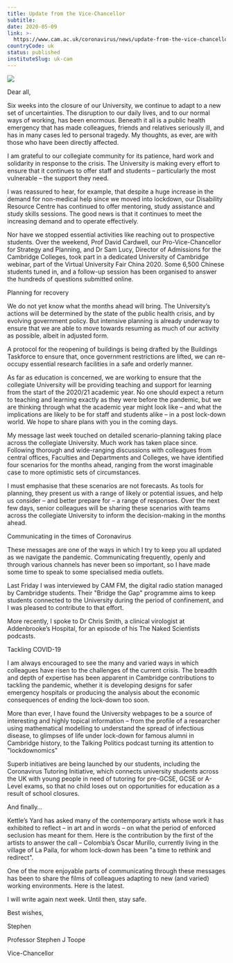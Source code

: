 ```yaml
---
title: Update from the Vice-Chancellor
subtitle: 
date: 2020-05-09
link: >-
  https://www.cam.ac.uk/coronavirus/news/update-from-the-vice-chancellor-15
countryCode: uk
status: published
instituteSlug: uk-cam
---
```

![](https://www.cam.ac.uk/sites/www.cam.ac.uk/files/favicon.ico)

Dear all,

Six weeks into the closure of our University, we continue to adapt to a new set of uncertainties. The disruption to our daily lives, and to our normal ways of working, has been enormous. Beneath it all is a public health emergency that has made colleagues, friends and relatives seriously ill, and has in many cases led to personal tragedy. My thoughts, as ever, are with those who have been directly affected.

I am grateful to our collegiate community for its patience, hard work and solidarity in response to the crisis. The University is making every effort to ensure that it continues to offer staff and students – particularly the most vulnerable – the support they need.

I was reassured to hear, for example, that despite a huge increase in the demand for non-medical help since we moved into lockdown, our Disability Resource Centre has continued to offer mentoring, study assistance and study skills sessions. The good news is that it continues to meet the increasing demand and to operate effectively.

Nor have we stopped essential activities like reaching out to prospective students. Over the weekend, Prof David Cardwell, our Pro-Vice-Chancellor for Strategy and Planning, and Dr Sam Lucy, Director of Admissions for the Cambridge Colleges, took part in a dedicated University of Cambridge webinar, part of the Virtual University Fair China 2020. Some 6,500 Chinese students tuned in, and a follow-up session has been organised to answer the hundreds of questions submitted online.

Planning for recovery

We do not yet know what the months ahead will bring. The University’s actions will be determined by the state of the public health crisis, and by evolving government policy. But intensive planning is already underway to ensure that we are able to move towards resuming as much of our activity as possible, albeit in adjusted form.

A protocol for the reopening of buildings is being drafted by the Buildings Taskforce to ensure that, once government restrictions are lifted, we can re-occupy essential research facilities in a safe and orderly manner.

As far as education is concerned, we are working to ensure that the collegiate University will be providing teaching and support for learning from the start of the 2020/21 academic year. No one should expect a return to teaching and learning exactly as they were before the pandemic, but we are thinking through what the academic year might look like – and what the implications are likely to be for staff and students alike – in a post lock-down world. We hope to share plans with you in the coming days.

My message last week touched on detailed scenario-planning taking place across the collegiate University. Much work has taken place since. Following thorough and wide-ranging discussions with colleagues from central offices, Faculties and Departments and Colleges, we have identified four scenarios for the months ahead, ranging from the worst imaginable case to more optimistic sets of circumstances.

I must emphasise that these scenarios are not forecasts. As tools for planning, they present us with a range of likely or potential issues, and help us consider – and better prepare for – a range of responses. Over the next few days, senior colleagues will be sharing these scenarios with teams across the collegiate University to inform the decision-making in the months ahead.

Communicating in the times of Coronavirus

These messages are one of the ways in which I try to keep you all updated as we navigate the pandemic. Communicating frequently, openly and through various channels has never been so important, so I have made some time to speak to some specialised media outlets.

Last Friday I was interviewed by CAM FM, the digital radio station managed by Cambridge students. Their "Bridge the Gap" programme aims to keep students connected to the University during the period of confinement, and I was pleased to contribute to that effort.

More recently, I spoke to Dr Chris Smith, a clinical virologist at Addenbrooke’s Hospital, for an episode of his The Naked Scientists podcasts.

Tackling COVID-19

I am always encouraged to see the many and varied ways in which colleagues have risen to the challenges of the current crisis. The breadth and depth of expertise has been apparent in Cambridge contributions to tackling the pandemic, whether it is developing designs for safer emergency hospitals or producing the analysis about the economic consequences of ending the lock-down too soon.

More than ever, I have found the University webpages to be a source of interesting and highly topical information – from the profile of a researcher using mathematical modelling to understand the spread of infectious disease, to glimpses of life under lock-down for famous alumni in Cambridge history, to the Talking Politics podcast turning its attention to "lockdownomics"

Superb initiatives are being launched by our students, including the Coronavirus Tutoring Initiative, which connects university students across the UK with young people in need of tutoring for pre-GCSE, GCSE or A-Level exams, so that no child loses out on opportunities for education as a result of school closures.

And finally…

Kettle’s Yard has asked many of the contemporary artists whose work it has exhibited to reflect – in art and in words – on what the period of enforced seclusion has meant for them. Here is the contribution by the first of the artists to answer the call – Colombia’s Óscar Murillo, currently living in the village of La Paila, for whom lock-down has been "a time to rethink and redirect".

One of the more enjoyable parts of communicating through these messages has been to share the films of colleagues adapting to new (and varied) working environments. Here is the latest.

I will write again next week. Until then, stay safe.

Best wishes,

Stephen

Professor Stephen J Toope

Vice-Chancellor